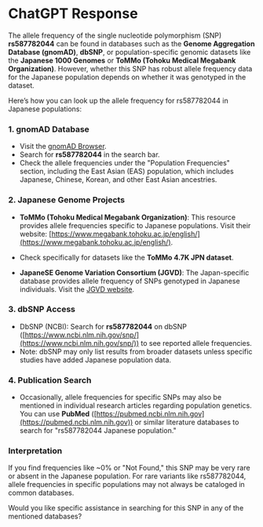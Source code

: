 # ChatGPT Response

The allele frequency of the single nucleotide polymorphism (SNP) **rs587782044** can be found in databases such as the **Genome Aggregation Database (gnomAD)**, **dbSNP**, or population-specific genomic datasets like the **Japanese 1000 Genomes** or **ToMMo (Tohoku Medical Megabank Organization)**. However, whether this SNP has robust allele frequency data for the Japanese population depends on whether it was genotyped in the dataset.

Here’s how you can look up the allele frequency for rs587782044 in Japanese populations:

### 1. **gnomAD Database**
   - Visit the [gnomAD Browser](https://gnomad.broadinstitute.org/).
   - Search for **rs587782044** in the search bar.
   - Check the allele frequencies under the "Population Frequencies" section, including the East Asian (EAS) population, which includes Japanese, Chinese, Korean, and other East Asian ancestries.

### 2. **Japanese Genome Projects**
   - **ToMMo (Tohoku Medical Megabank Organization)**: This resource provides allele frequencies specific to Japanese populations. Visit their website: [https://www.megabank.tohoku.ac.jp/english/](https://www.megabank.tohoku.ac.jp/english/).
   - Check specifically for datasets like the **ToMMo 4.7K JPN dataset**.

   - **JapaneSE Genome Variation Consortium (JGVD)**: The Japan-specific database provides allele frequency of SNPs genotyped in Japanese individuals. Visit the [JGVD website](https://jgvd.org).

### 3. **dbSNP Access**
   - DbSNP (NCBI): Search for **rs587782044** on dbSNP ([https://www.ncbi.nlm.nih.gov/snp/](https://www.ncbi.nlm.nih.gov/snp/)) to see reported allele frequencies.
   - Note: dbSNP may only list results from broader datasets unless specific studies have added Japanese population data.

### 4. **Publication Search**
   - Occasionally, allele frequencies for specific SNPs may also be mentioned in individual research articles regarding population genetics. You can use **PubMed** ([https://pubmed.ncbi.nlm.nih.gov](https://pubmed.ncbi.nlm.nih.gov)) or similar literature databases to search for "rs587782044 Japanese population."

### Interpretation
If you find frequencies like ~0% or "Not Found," this SNP may be very rare or absent in the Japanese population. For rare variants like rs587782044, allele frequencies in specific populations may not always be cataloged in common databases.

Would you like specific assistance in searching for this SNP in any of the mentioned databases?